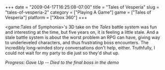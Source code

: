 +++
date = "2009-04-17T16:25:08-07:00"
title = "Tales of Vesperia"
slug = "tales-of-vesperia-2"
category = ["Playing A Game"]
game = ["Tales of Vesperia"]
platform = ["Xbox 360"]
+++

<game:Tales of Symphonia>'s 3D take on the <i>Tales</i> battle system was fun and interesting at the time, but five years on, it is feeling a little stale.  And a stale battle system is about the worst problem an RPG can have, giving way to underleveled characters, and thus frustrating boss encounters.  The incredibly long-winded story conversations don't help, either.  Truthfully, I could not wait for my party to die just so they'd shut up.

<i>Progress: Gave Up -- Died to the final boss in the demo</i>
